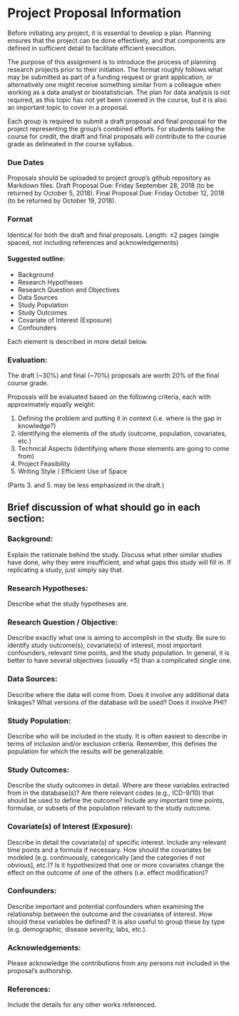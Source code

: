 # Project Proposal Information

Before initiating any project, it is essential to develop a plan. Planning ensures that the project can be
done effectively, and that components are defined in sufficient detail to facilitate efficient execution.

The purpose of this assignment is to introduce the process of planning research projects prior to their
initiation. The format roughly follows what may be submitted as part of a funding request or grant
application, or alternatively one might receive something similar from a colleague when working as a
data analyst or biostatistician. The plan for data analysis is not required, as this topic has not yet been
covered in the course, but it is also an important topic to cover in a proposal.

Each group is required to submit a draft proposal and final proposal for the project representing the
group’s combined efforts. For students taking the course for credit, the draft and final proposals will
contribute to the course grade as delineated in the course syllabus.

### Due Dates

Proposals should be uploaded to project group’s github repository as Markdown files.
Draft Proposal Due: Friday September 28, 2018 (to be returned by October 5, 2018).
Final Proposal Due: Friday October 12, 2018 (to be returned by October 19, 2018).

### Format

Identical for both the draft and final proposals.
Length: ≤2 pages (single spaced, not including references and acknowledgements)

#### Suggested outline: 

- Background
- Research Hypotheses
- Research Question and Objectives
- Data Sources
- Study Population
- Study Outcomes
- Covariate of Interest (Exposure)
- Confounders

Each element is described in more detail below.

### Evaluation:

The draft (~30%) and final (~70%) proposals are worth 20% of the final course grade.

Proposals will be evaluated based on the following criteria, each with approximately equally weight:
1. Defining the problem and putting it in context (i.e. where is the gap in knowledge?)
2. Identifying the elements of the study (outcome, population, covariates, etc.)
3. Technical Aspects (identifying where those elements are going to come from)
4. Project Feasibility
5. Writing Style / Efficient Use of Space

(Parts 3. and 5. may be less emphasized in the draft.)

## Brief discussion of what should go in each section:

### Background:

Explain the rationale behind the study. Discuss what other similar studies have done, why they were
insufficient, and what gaps this study will fill in. If replicating a study, just simply say that.

### Research Hypotheses:

Describe what the study hypotheses are.

### Research Question / Objective:

Describe exactly what one is aiming to accomplish in the study. Be sure to identify study outcome(s),
covariate(s) of interest, most important confounders, relevant time points, and the study population.
In general, it is better to have several objectives (usually <5) than a complicated single one.

### Data Sources:

Describe where the data will come from. Does it involve any additional data linkages? What versions
of the database will be used? Does it involve PHI?

### Study Population:

Describe who will be included in the study. It is often easiest to describe in terms of inclusion and/or
exclusion criteria. Remember, this defines the population for which the results will be generalizable.

### Study Outcomes:

Describe the study outcomes in detail. Where are these variables extracted from in the database(s)?
Are there relevant codes (e.g., ICD-9/10) that should be used to define the outcome? Include any
important time points, formulae, or subsets of the population relevant to the study outcome.

### Covariate(s) of Interest (Exposure):

Describe in detail the covariate(s) of specific interest. Include any relevant time points and a formula if
necessary. How should the covariates be modeled (e.g. continuously, categorically [and the categories
if not obvious], etc.)? Is it hypothesized that one or more covariates change the effect on the outcome
of one of the others (i.e. effect modification)?

### Confounders:

Describe important and potential confounders when examining the relationship between the
outcome and the covariates of interest. How should these variables be defined? It is also useful to
group these by type (e.g. demographic, disease severity, labs, etc.).

### Acknowledgements:

Please acknowledge the contributions from any persons not included in the proposal’s authorship.

### References:

Include the details for any other works referenced.
